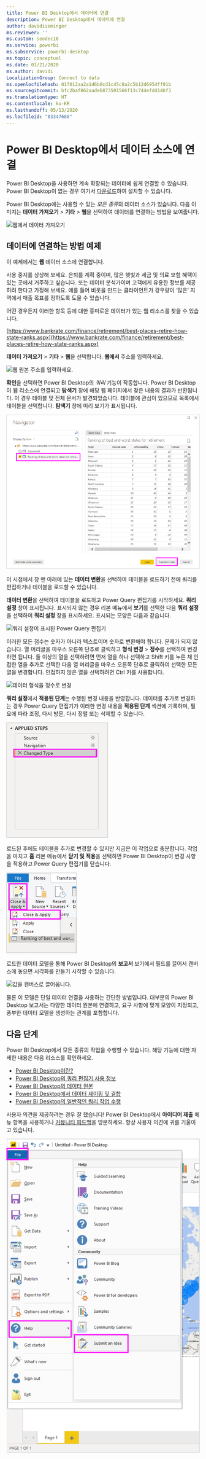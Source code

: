 ```yaml
---
title: Power BI Desktop에서 데이터에 연결
description: Power BI Desktop에서 데이터에 연결
author: davidiseminger
ms.reviewer: ''
ms.custom: seodec18
ms.service: powerbi
ms.subservice: powerbi-desktop
ms.topic: conceptual
ms.date: 01/21/2020
ms.author: davidi
LocalizationGroup: Connect to data
ms.openlocfilehash: 01f012aa2a1d6b0cd1c45c8a2c5b12d6954ff91b
ms.sourcegitcommit: bfc2baf862aade6873501566f13c744efdd146f3
ms.translationtype: HT
ms.contentlocale: ko-KR
ms.lasthandoff: 05/13/2020
ms.locfileid: "83347680"
---
```

# <a name="connect-to-data-sources-in-power-bi-desktop"></a>Power BI Desktop에서 데이터 소스에 연결

Power BI Desktop을 사용하면 계속 확장되는 데이터에 쉽게 연결할 수 있습니다. Power BI Desktop이 없는 경우 여기서 [다운로드](https://go.microsoft.com/fwlink/?LinkID=521662)하여 설치할 수 있습니다.

Power BI Desktop에는 사용할 수 있는 *모든 종류*의 데이터 소스가 있습니다. 다음 이미지는 **데이터 가져오기** > **기타** > **웹**을 선택하여 데이터를 연결하는 방법을 보여줍니다.

![웹에서 데이터 가져오기](media/desktop-connect-to-data/get-data-from-the-web.png)

## <a name="example-of-connecting-to-data"></a>데이터에 연결하는 방법 예제

이 예제에서는 **웹** 데이터 소스에 연결합니다.

사용 중지를 상상해 보세요. 은퇴를 계획 중이며, 많은 햇빛과 세금 및 의료 보험 혜택이 있는 곳에서 거주하고 싶습니다. 또는 데이터 분석가이며 고객에게 유용한 정보를 제공하려 한다고 가정해 보세요. 예를 들어 비옷을 만드는 클라이언트가 강우량이 ‘많은’ 지역에서 매출 목표를 정하도록 도울 수 있습니다. 

어떤 경우든지 이러한 항목 등에 대한 흥미로운 데이터가 있는 웹 리소스를 찾을 수 있습니다.

[https://www.bankrate.com/finance/retirement/best-places-retire-how-state-ranks.aspx](https://www.bankrate.com/finance/retirement/best-places-retire-how-state-ranks.aspx)

**데이터 가져오기** > **기타** > **웹**을 선택합니다. **웹에서** 주소를 입력하세요.

![웹 원본 주소를 입력하세요.](media/desktop-connect-to-data/connecttodata_3.png)

**확인**을 선택하면 Power BI Desktop의 *쿼리* 기능이 작동합니다. Power BI Desktop이 웹 리소스에 연결되고 **탐색기** 창에 해당 웹 페이지에서 찾은 내용의 결과가 반환됩니다. 이 경우 테이블 및 전체 문서가 발견되었습니다. 테이블에 관심이 있으므로 목록에서 테이블을 선택합니다. **탐색기** 창에 미리 보기가 표시됩니다.

![탐색기에서 데이터 미리 보기](media/desktop-connect-to-data/datasources_fromnavigatordialog.png)

이 시점에서 창 맨 아래에 있는 **데이터 변환**을 선택하여 테이블을 로드하기 전에 쿼리를 편집하거나 테이블을 로드할 수 있습니다.

**데이터 변환**을 선택하여 테이블을 로드하고 Power Query 편집기를 시작하세요. **쿼리 설정** 창이 표시됩니다. 표시되지 않는 경우 리본 메뉴에서 **보기**를 선택한 다음 **쿼리 설정**을 선택하여 **쿼리 설정** 창을 표시하세요. 표시되는 모양은 다음과 같습니다.

![쿼리 설정이 표시된 Power Query 편집기](media/desktop-connect-to-data/designer_gsg_editquery.png)

이러한 모든 점수는 숫자가 아니라 텍스트이며 숫자로 변환해야 합니다. 문제가 되지 않습니다. 열 머리글을 마우스 오른쪽 단추로 클릭하고 **형식 변경** > **정수**를 선택하여 변경하면 됩니다. 둘 이상의 열을 선택하려면 먼저 열을 하나 선택하고 Shift 키를 누른 채 인접한 열을 추가로 선택한 다음 열 머리글을 마우스 오른쪽 단추로 클릭하여 선택한 모든 열을 변경합니다. 인접하지 않은 열을 선택하려면 Ctrl 키를 사용합니다.

![데이터 형식을 정수로 변경](media/desktop-connect-to-data/designer_gsg_changedatatype.png)

**쿼리 설정**에서 **적용된 단계**는 수행된 변경 내용을 반영합니다. 데이터를 추가로 변경하는 경우 Power Query 편집기가 이러한 변경 내용을 **적용된 단계** 섹션에 기록하며, 필요에 따라 조정, 다시 방문, 다시 정렬 또는 삭제할 수 있습니다.

![적용된 단계](media/desktop-connect-to-data/designer_gsg_appliedsteps_changedtype.png)

로드된 후에도 테이블을 추가로 변경할 수 있지만 지금은 이 작업으로 충분합니다. 작업을 마치고 **홈** 리본 메뉴에서 **닫기 및 적용**을 선택하면 Power BI Desktop이 변경 사항을 적용하고 Power Query 편집기를 닫습니다.

![닫고 적용합니다.](media/desktop-connect-to-data/connecttodata_closenload.png)

로드한 데이터 모델을 통해 Power BI Desktop의 **보고서** 보기에서 필드를 끌어서 캔버스에 놓으면 시각화를 만들기 시작할 수 있습니다.

![값을 캔버스로 끌어옵니다.](media/desktop-connect-to-data/connecttodata_dragontoreportview.png)

물론 이 모델은 단일 데이터 연결을 사용하는 간단한 방법입니다. 대부분의 Power BI Desktop 보고서는 다양한 데이터 원본에 연결하고, 요구 사항에 맞게 모양이 지정되고, 풍부한 데이터 모델을 생성하는 관계를 포함합니다.

## <a name="next-steps"></a>다음 단계
Power BI Desktop에서 모든 종류의 작업을 수행할 수 있습니다. 해당 기능에 대한 자세한 내용은 다음 리소스를 확인하세요.

* [Power BI Desktop이란?](../fundamentals/desktop-what-is-desktop.md)
* [Power BI Desktop의 쿼리 편집기 사용 정보](../transform-model/desktop-query-overview.md)
* [Power BI Desktop의 데이터 원본](desktop-data-sources.md)
* [Power BI Desktop에서 데이터 셰이핑 및 결합](desktop-shape-and-combine-data.md)
* [Power BI Desktop의 일반적인 쿼리 작업 수행](../transform-model/desktop-common-query-tasks.md)   

사용자 의견을 제공하려는 경우 잘 했습니다! Power BI Desktop에서 **아이디어 제출** 메뉴 항목을 사용하거나 [커뮤니티 피드백](https://community.powerbi.com/t5/Community-Feedback/bd-p/community-feedback)을 방문하세요. 항상 사용자 의견에 귀를 기울이고 있습니다.

![아이디어 제출](media/desktop-connect-to-data/sendfeedback.png)

